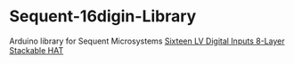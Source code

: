 # Sequent-16digin-Library
Arduino library for Sequent Microsystems [Sixteen LV Digital Inputs 8-Layer Stackable HAT](https://sequentmicrosystems.com/products/16-universal-inputs-card-for-raspberry-pi)

